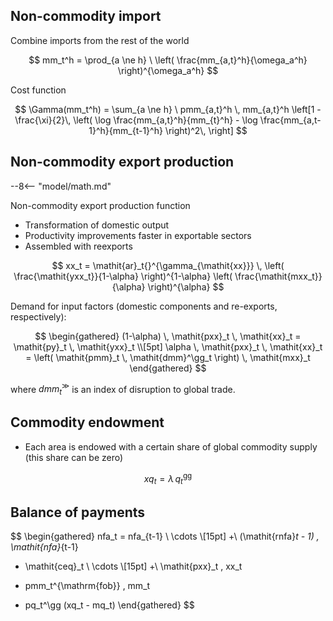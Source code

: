
## Non-commodity import 


Combine imports from the rest of the world

$$
mm_t^h = \prod_{a \ne h} \ \left( \frac{mm_{a,t}^h}{\omega_a^h} \right)^{\omega_a^h} 
$$

Cost function

$$
\Gamma(mm_t^h) = \sum_{a \ne h} \ pmm_{a,t}^h \, mm_{a,t}^h
\left[1 - \frac{\xi}{2}\, \left( \log \frac{mm_{a,t}^h}{mm_{t}^h} - \log \frac{mm_{a,t-1}^h}{mm_{t-1}^h} \right)^2\, \right]
$$

## Non-commodity export production 

--8<-- "model/math.md"

Non-commodity export production function

* Transformation of domestic output
* Productivity improvements faster in exportable sectors
* Assembled with reexports 

$$
xx_t = \mathit{ar}_t{}^{\gamma_{\mathit{xx}}} \, 
  \left( \frac{\mathit{yxx_t}}{1-\alpha} \right)^{1-\alpha}
  \left( \frac{\mathit{mxx_t}}{\alpha} \right)^{\alpha}
$$

Demand for input factors (domestic components and re-exports,
respectively):

$$
\begin{gathered}
(1-\alpha) \, \mathit{pxx}_t \, \mathit{xx}_t = \mathit{py}_t \, \mathit{yxx}_t \\[5pt]
\alpha \, \mathit{pxx}_t \, \mathit{xx}_t = \left( \mathit{pmm}_t \, \mathit{dmm}^\gg_t \right) \, \mathit{mxx}_t
\end{gathered}
$$

where $\mathit{dmm}^\gg_t$ is an index of disruption to global trade.


## Commodity endowment

* Each area is endowed with a certain share of global commodity supply
  (this share can be zero)

$$
xq_t = \lambda \, q^\mathrm{gg}_t
$$


## Balance of payments

$$
\begin{gathered}
nfa_t = nfa_{t-1} \ \cdots \\[15pt]
+\ (\mathit{rnfa}_t - 1) \, \mathit{nfa}_{t-1}
+ \mathit{ceq}_t \ \cdots \\[15pt] 
+\ \mathit{pxx}_t \, xx_t
- pmm_t^{\mathrm{fob}} \, mm_t
+ pq_t^\gg (xq_t - mq_t)
\end{gathered}
$$

